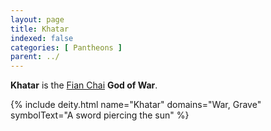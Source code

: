 ```yaml
---
layout: page
title: Khatar
indexed: false
categories: [ Pantheons ]
parent: ../
---
```

**Khatar** is the [Fian Chai](../fian_chai/) **God of War**.

{% include deity.html name="Khatar"
domains="War, Grave" 
symbolText="A sword piercing the sun"
%}
